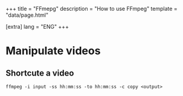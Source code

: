 +++
title = "FFmepg"
description = "How to use FFmpeg"
template = "data/page.html"

[extra]
lang = "ENG"
+++

# Manipulate videos

## Shortcute a video

```
ffmpeg -i input -ss hh:mm:ss -to hh:mm:ss -c copy <output>
```
